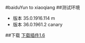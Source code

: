 #baiduYun to xiaoqiang
##测试环境
* 版本 35.0.1916.114 m
* 版本 36.0.1961.2 canary


##下载
[下载插件1.6](http://git.oschina.net/xioxin/baiduYun-to-xiaoqiang/raw/master/crx/baiduYun%20to%20xiaoqiang1.6.crx)